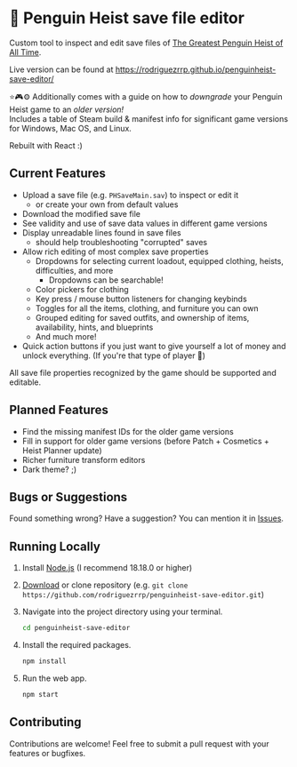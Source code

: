 # 🐧 Penguin Heist save file editor
Custom tool to inspect and edit save files of [The Greatest Penguin Heist of All Time](https://store.steampowered.com/app/1451480/The_Greatest_Penguin_Heist_of_All_Time/).

Live version can be found at https://rodriguezrrp.github.io/penguinheist-save-editor/

⭐🎮⚙️ Additionally comes with a guide on how to _downgrade_ your Penguin Heist game to an _older version!_  
Includes a table of Steam build & manifest info for significant game versions for Windows, Mac OS, and Linux.

Rebuilt with React :)

## Current Features
- Upload a save file (e.g. `PHSaveMain.sav`) to inspect or edit it
  - or create your own from default values
- Download the modified save file
- See validity and use of save data values in different game versions
- Display unreadable lines found in save files
  - should help troubleshooting "corrupted" saves
- Allow rich editing of most complex save properties
  - Dropdowns for selecting current loadout, equipped clothing, heists, difficulties, and more
    - Dropdowns can be searchable!
  - Color pickers for clothing
  - Key press / mouse button listeners for changing keybinds
  - Toggles for all the items, clothing, and furniture you can own
  - Grouped editing for saved outfits, and ownership of items, availability, hints, and blueprints
  - And much more!
- Quick action buttons if you just want to give yourself a lot of money and unlock everything. (If you're that type of player 👀)

All save file properties recognized by the game should be supported and editable.

## Planned Features
- Find the missing manifest IDs for the older game versions
- Fill in support for older game versions (before Patch + Cosmetics + Heist Planner update)
- Richer furniture transform editors
- Dark theme? ;)

## Bugs or Suggestions
Found something wrong? Have a suggestion? You can mention it in [Issues](https://github.com/rodriguezrrp/penguinheist-save-editor/issues).

## Running Locally
1. Install [Node.js](https://nodejs.org/) (I recommend 18.18.0 or higher)

2. [Download](https://github.com/rodriguezrrp/penguinheist-save-editor/archive/refs/heads/master.zip) or clone repository (e.g. `git clone https://github.com/rodriguezrrp/penguinheist-save-editor.git`)

3. Navigate into the project directory using your terminal.
    ```bash
    cd penguinheist-save-editor
    ```
4. Install the required packages.
    ```bash
    npm install
    ```
5. Run the web app.
    ```bash
    npm start
    ```

## Contributing
Contributions are welcome! Feel free to submit a pull request with your features or bugfixes.

<!-- ## Other Projects Used
Thank you to the following projects for existing -- and to their maintainers for creating them:
- [create-react-app]() for being the backbone of this project
- [react-gh-pages](https://github.com/gitname/react-gh-pages) for its Github Pages integration
- [react-icons]()
  - -
- [react-tiny-popover]()
- [react-select]() for rich searchable `<select>`s
- [sass]() for `.scss` compilation
- [modern-normalize]()
- [js-file-download]()
- [@stianlarsen/copy-to-clipboard]() 
- [oxipng]() for general png optimization
- [sharp]() for webp preview image prep and optimization -->

<!-- - [ds-js](https://github.com/martian17/ds-js) for its `MultiMap` -->
<!-- - [lru-cache](https://www.npmjs.com/package/lru-cache) for cache size management -->